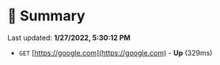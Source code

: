 # 📖 Summary
Last updated: **1/27/2022, 5:30:12 PM**

- `GET` [https://google.com](https://google.com) - **Up** (329ms)
